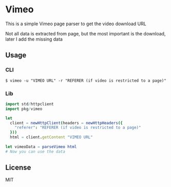 # Vimeo

This is a simple Vimeo page parser to get the video download URL

Not all data is extracted from page, but the most important is the download, later I add the missing data

## Usage

### CLI

```
$ vimeo -u "VIMEO URL" -r "REFERER (if video is restricted to a page)"
```

### Lib

```nim
import std/httpclient
import pkg/vimeo

let
  client = newHttpClient(headers = newHttpHeaders({
    "referer": "REFERER (if video is restricted to a page)"
  }))
  html = client.getContent "VIMEO URL"
  
let vimeoData = parseVimeo html 
# Now you can use the data
```

## License

MIT
